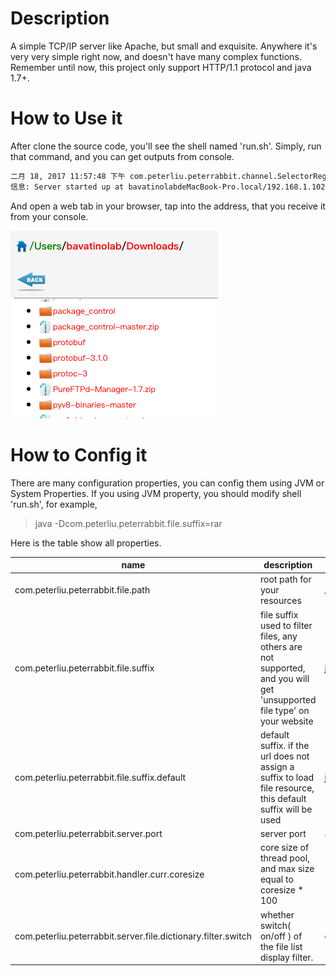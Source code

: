 # Description

A simple TCP/IP server like Apache, but small and exquisite. Anywhere it's very very simple right now, and doesn't have many complex functions. Remember until now, this project only support HTTP/1.1 protocol and java 1.7+.

# How to Use it

After clone the source code, you'll see the shell named 'run.sh'. Simply, run that command, and you can get outputs from console.

``` txt
二月 18, 2017 11:57:48 下午 com.peterliu.peterrabbit.channel.SelectorRegister startServer
信息: Server started up at bavatinolabdeMacBook-Pro.local/192.168.1.102:8301
```
And open a web tab in your browser, tap into the address, that you receive it from your console.

![](screenshots/example_website.png)

# How to Config it

There are many configuration properties, you can config them using JVM or System Properties. If you using JVM property, you should modify shell 'run.sh', for example,

> java -Dcom.peterliu.peterrabbit.file.suffix=rar

Here is the table show all properties.

| name | description | default value |
| --- | --- | --- |
|com.peterliu.peterrabbit.file.path| root path for your resources | / |
|com.peterliu.peterrabbit.file.suffix| file suffix used to filter files, any others are not supported, and you will get 'unsupported file type' on your website| json,java,html,htm,js,png,jpg,txt,css,pptx,vm,xml,jar,pdf,sh,bat,md,c,c++,jpeg,doc,docx,ppt,gif|
|com.peterliu.peterrabbit.file.suffix.default|default suffix. if the url does not assign a suffix to load file resource, this default suffix will be used|json|
|com.peterliu.peterrabbit.server.port|server port|8300|
|com.peterliu.peterrabbit.handler.curr.coresize|core size of thread pool, and max size equal to coresize * 100|5|
|com.peterliu.peterrabbit.server.file.dictionary.filter.switch|whether switch( on/off ) of the file list display filter.|off|
